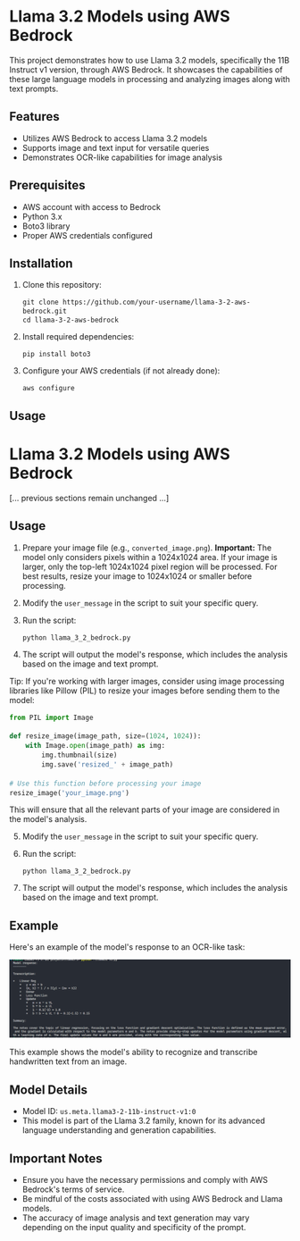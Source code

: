 # Llama 3.2 Models using AWS Bedrock

This project demonstrates how to use Llama 3.2 models, specifically the 11B Instruct v1 version, through AWS Bedrock. It showcases the capabilities of these large language models in processing and analyzing images along with text prompts.

## Features

- Utilizes AWS Bedrock to access Llama 3.2 models
- Supports image and text input for versatile queries
- Demonstrates OCR-like capabilities for image analysis

## Prerequisites

- AWS account with access to Bedrock
- Python 3.x
- Boto3 library
- Proper AWS credentials configured

## Installation

1. Clone this repository:
   ```
   git clone https://github.com/your-username/llama-3-2-aws-bedrock.git
   cd llama-3-2-aws-bedrock
   ```

2. Install required dependencies:
   ```
   pip install boto3
   ```

3. Configure your AWS credentials (if not already done):
   ```
   aws configure
   ```

## Usage

# Llama 3.2 Models using AWS Bedrock

[... previous sections remain unchanged ...]

## Usage

1. Prepare your image file (e.g., `converted_image.png`).
   **Important:** The model only considers pixels within a 1024x1024 area. If your image is larger, only the top-left 1024x1024 pixel region will be processed. For best results, resize your image to 1024x1024 or smaller before processing.

2. Modify the `user_message` in the script to suit your specific query.

3. Run the script:
   ```
   python llama_3_2_bedrock.py
   ```

4. The script will output the model's response, which includes the analysis based on the image and text prompt.

Tip: If you're working with larger images, consider using image processing libraries like Pillow (PIL) to resize your images before sending them to the model:

```python
from PIL import Image

def resize_image(image_path, size=(1024, 1024)):
    with Image.open(image_path) as img:
        img.thumbnail(size)
        img.save('resized_' + image_path)

# Use this function before processing your image
resize_image('your_image.png')
```

This will ensure that all the relevant parts of your image are considered in the model's analysis.

5. Modify the `user_message` in the script to suit your specific query.

6. Run the script:
   ```
   python llama_3_2_bedrock.py
   ```

7. The script will output the model's response, which includes the analysis based on the image and text prompt.

## Example

Here's an example of the model's response to an OCR-like task:

![Model Response](/images/response.png)

This example shows the model's ability to recognize and transcribe handwritten text from an image.

## Model Details

- Model ID: `us.meta.llama3-2-11b-instruct-v1:0`
- This model is part of the Llama 3.2 family, known for its advanced language understanding and generation capabilities.

## Important Notes

- Ensure you have the necessary permissions and comply with AWS Bedrock's terms of service.
- Be mindful of the costs associated with using AWS Bedrock and Llama models.
- The accuracy of image analysis and text generation may vary depending on the input quality and specificity of the prompt.
